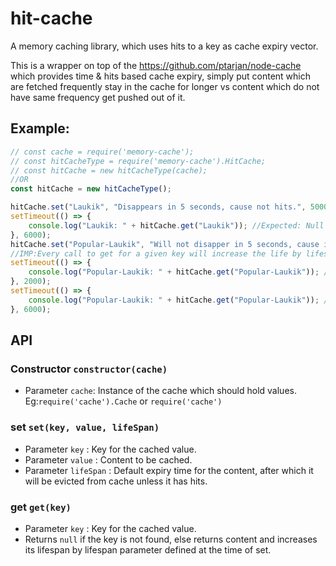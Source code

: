 # hit-cache
A memory caching library, which uses hits to a key as cache expiry vector.

This is a wrapper on top of the https://github.com/ptarjan/node-cache which provides time & hits based cache expiry, simply put content which are fetched frequently stay in the cache for longer vs content which do not have same frequency get pushed out of it.

## Example:
```javascript
// const cache = require('memory-cache');
// const hitCacheType = require('memory-cache').HitCache;
// const hitCache = new hitCacheType(cache);
//OR
const hitCache = new hitCacheType();

hitCache.set("Laukik", "Disappears in 5 seconds, cause not hits.", 5000);
setTimeout(() => {
    console.log("Laukik: " + hitCache.get("Laukik")); //Expected: Null
}, 6000);
hitCache.set("Popular-Laukik", "Will not disapper in 5 seconds, cause it got hit.", 5000);
//IMP:Every call to get for a given key will increase the life by lifespan param provided at the time of set.
setTimeout(() => {
    console.log("Popular-Laukik: " + hitCache.get("Popular-Laukik")); //Expected: "Will not disapper in 5 seconds, cause it got hit."
}, 2000);
setTimeout(() => {
    console.log("Popular-Laukik: " + hitCache.get("Popular-Laukik")); //Expected: "Will not disapper in 5 seconds, cause it got hit."
}, 6000);
```

## API
### Constructor `constructor(cache)`
* Parameter `cache`: Instance of the cache which should hold values. Eg:`require('cache').Cache` or `require('cache')`

### set `set(key, value, lifeSpan)`
* Parameter `key` : Key for the cached value.
* Parameter `value` : Content to be cached.
* Parameter `lifeSpan` : Default expiry time for the content, after which it will be evicted from cache unless it has hits.

### get `get(key)`
* Parameter `key` : Key for the cached value.
* Returns `null` if the key is not found, else returns content and increases its lifespan by lifespan parameter defined at the time of set.
